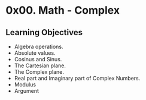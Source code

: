 <h1 class="gap">0x00. Math - Complex</h1>

<h2>Learning Objectives</h2>



<ul>
<li>Algebra operations.</li>
<li>Absolute values.</li>
<li>Cosinus and Sinus.</li>
<li>The Cartesian plane.</li>
<li>The Complex plane.</li>
<li>Real part and Imaginary part of Complex Numbers.</li>
<li>Modulus</li>
<li>Argument</li>
</ul>
